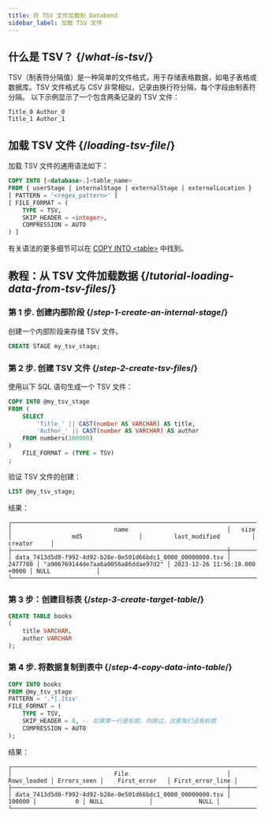 ```yaml
---
title: 将 TSV 文件加载到 Databend
sidebar_label: 加载 TSV 文件
---
```


## 什么是 TSV？ {/*what-is-tsv*/}

TSV（制表符分隔值）是一种简单的文件格式，用于存储表格数据，如电子表格或数据库。TSV 文件格式与 CSV 非常相似，记录由换行符分隔，每个字段由制表符分隔。
以下示例显示了一个包含两条记录的 TSV 文件：

```text
Title_0	Author_0
Title_1	Author_1
```


## 加载 TSV 文件 {/*loading-tsv-file*/}

加载 TSV 文件的通用语法如下：

```sql
COPY INTO [<database>.]<table_name>
FROM { userStage | internalStage | externalStage | externalLocation }
[ PATTERN = '<regex_pattern>' ]
[ FILE_FORMAT = (
    TYPE = TSV,
    SKIP_HEADER = <integer>,
    COMPRESSION = AUTO
) ]
```
有关语法的更多细节可以在 [COPY INTO <table\>](/sql/sql-commands/dml/dml-copy-into-table) 中找到。

## 教程：从 TSV 文件加载数据 {/*tutorial-loading-data-from-tsv-files*/}

### 第 1 步. 创建内部阶段 {/*step-1-create-an-internal-stage*/}

创建一个内部阶段来存储 TSV 文件。
```sql
CREATE STAGE my_tsv_stage;
```

### 第 2 步. 创建 TSV 文件 {/*step-2-create-tsv-files*/}

使用以下 SQL 语句生成一个 TSV 文件：
```sql
COPY INTO @my_tsv_stage 
FROM (
    SELECT 
        'Title_' || CAST(number AS VARCHAR) AS title,
        'Author_' || CAST(number AS VARCHAR) AS author
    FROM numbers(100000)
)
    FILE_FORMAT = (TYPE = TSV)
;
```
验证 TSV 文件的创建：
```sql
LIST @my_tsv_stage;
```

结果：
```text
┌───────────────────────────────────────────────────────────────────────────────────────────────────────────────────────────────────────────────────────────────┐
│                             name                            │   size  │                 md5                │         last_modified         │      creator     │
├─────────────────────────────────────────────────────────────┼─────────┼────────────────────────────────────┼───────────────────────────────┼──────────────────┤
│ data_7413d5d0-f992-4d92-b28e-0e501d66bdc1_0000_00000000.tsv │ 2477780 │ "a906769144de7aa6a0056a86ddae97d2" │ 2023-12-26 11:56:19.000 +0000 │ NULL             │
└───────────────────────────────────────────────────────────────────────────────────────────────────────────────────────────────────────────────────────────────┘
```

### 第 3 步：创建目标表 {/*step-3-create-target-table*/}

```sql
CREATE TABLE books
(
    title VARCHAR,
    author VARCHAR
);
```
### 第 4 步. 将数据复制到表中 {/*step-4-copy-data-into-table*/}

```sql
COPY INTO books
FROM @my_tsv_stage
PATTERN = '.*[.]tsv'
FILE_FORMAT = (
    TYPE = TSV,
    SKIP_HEADER = 0, -- 如果第一行是标题，则跳过，这里我们没有标题
    COMPRESSION = AUTO
);
```

结果：
```text
┌───────────────────────────────────────────────────────────────────────────────────────────────────────────────────────────────┐
│                             File                            │ Rows_loaded │ Errors_seen │    First_error   │ First_error_line │
├─────────────────────────────────────────────────────────────┼─────────────┼─────────────┼──────────────────┼──────────────────┤
│ data_7413d5d0-f992-4d92-b28e-0e501d66bdc1_0000_00000000.tsv │      100000 │           0 │ NULL             │             NULL │
└───────────────────────────────────────────────────────────────────────────────────────────────────────────────────────────────┘
```